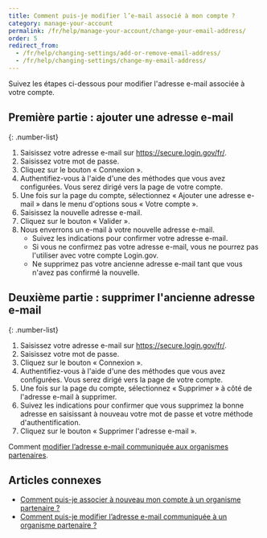 ```yaml
---
title: Comment puis-je modifier l’e-mail associé à mon compte ?
category: manage-your-account
permalink: /fr/help/manage-your-account/change-your-email-address/
order: 5
redirect_from:
  - /fr/help/changing-settings/add-or-remove-email-address/
  - /fr/help/changing-settings/change-my-email-address/
---
```


Suivez les étapes ci-dessous pour modifier l'adresse e-mail associée à votre compte.

## Première partie : ajouter une adresse e-mail

{: .number-list}
1. Saisissez votre adresse e-mail sur <https://secure.login.gov/fr/>.
1. Saisissez votre mot de passe.
1. Cliquez sur le bouton « Connexion ».
1. Authentifiez-vous à l'aide d'une des méthodes que vous avez configurées. Vous serez dirigé vers la page de votre compte.
1. Une fois sur la page du compte, sélectionnez « Ajouter une adresse e-mail » dans le menu d'options sous « Votre compte ».
1. Saisissez la nouvelle adresse e-mail.
1. Cliquez sur le bouton « Valider ».
1. Nous enverrons un e-mail à votre nouvelle adresse e-mail.
   * Suivez les indications pour confirmer votre adresse e-mail.
   * Si vous ne confirmez pas votre adresse e-mail, vous ne pourrez pas l'utiliser avec votre compte Login.gov.
   * Ne supprimez pas votre ancienne adresse e-mail tant que vous n'avez pas confirmé la nouvelle.

## Deuxième partie : supprimer l'ancienne adresse e-mail

{: .number-list}
1. Saisissez votre adresse e-mail sur <https://secure.login.gov/fr/>.
1. Saisissez votre mot de passe.
1. Cliquez sur le bouton « Connexion ».
1. Authentifiez-vous à l'aide d'une des méthodes que vous avez configurées. Vous serez dirigé vers la page de votre compte.
1. Une fois sur la page du compte, sélectionnez « Supprimer » à côté de l'adresse e-mail à supprimer.
1. Suivez les indications pour confirmer que vous supprimez la bonne adresse en saisissant à nouveau votre mot de passe et votre méthode d'authentification.
1. Cliquez sur le bouton « Supprimer l'adresse e-mail ».

Comment [modifier l’adresse e-mail communiquée aux organismes partenaires](#).  

## Articles connexes

* [Comment puis-je associer à nouveau mon compte à un organisme partenaire ?](#)
* [Comment puis-je modifier l’adresse e-mail communiquée à un organisme partenaire ?](#)